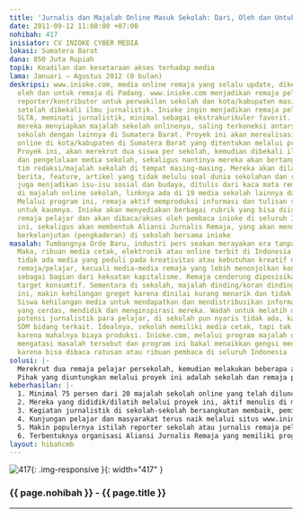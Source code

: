 ```yaml
---
title: 'Jurnalis dan Majalah Online Masuk Sekolah: Dari, Oleh dan Untuk Remaja Pelajar'
date: 2011-09-12 11:08:00 +07:00
nohibah: 417
inisiator: CV INIOKE CYBER MEDIA
lokasi: Sumatera Barat
dana: 850 Juta Rupiah
topik: Keadilan dan kesetaraan akses terhadap media
lama: Januari – Agustus 2012 (8 bulan)
deskripsi: www.inioke.com, media online remaja yang selalu update, dikelola dari,
  oleh dan untuk remaja di Padang. www.inioke.com menjadikan remaja pelajar sebagai
  reporter/kontributor untuk perwakilan sekolah dan kota/kabupaten masing-masing,
  setelah dibekali ilmu jurnalistik. Inioke ingin menjadikan remaja pelajar setingkat
  SLTA, meminati jurnalistik, minimal sebagai ekstrakurikuler favorit. Melalui pembekalan,
  mereka menyiapkan majalah sekolah onlinenya, saling terkoneksi antarsatu majalah
  sekolah dengan lainnya di Sumatera Barat. Proyek ini akan merealisasikan 20 majalah
  online di kota/kabupaten di Sumatera Barat yang ditentukan melalui program ini.
  Proyek ini, akan merekrut dua siswa per sekolah, kemudian dibekali ilmu jurnalistik
  dan pengelolaan media sekolah, sekaligus nantinya mereka akan bertanggungjawab membentuk
  tim redaksi/majalah sekolah di tempat masing-masing. Mereka akan dilatih menulis
  berita, feature, artikel yang tidak melulu soal dunia sekolahan dan remaja, tapi
  juga menjadikan isu-isu sosial dan budaya, ditulis dari kaca mata remaja, dimuat
  di majalah online sekolah, linknya ada di 19 media sekolah lainnya dan www.inioke.com.
  Melalui program ini, remaja aktif memproduksi informasi dan tulisan sehat dan cerdas
  untuk kaumnya. Inioke akan menyediakan berbagai rubrik yang bisa diisi dan diakses
  remaja pelajar dan akan dibaca/akses oleh pembaca inioke di seluruh Indonesia. Proyek
  ini, sekaligus akan membentuk Aliansi Jurnalis Remaja, yang akan mendukung program
  berkelanjutan (pengkaderan) di sekolah bersama inioke
masalah: Tumbangnya Orde Baru, industri pers seakan merayakan era tanpa SIUP/bredel.
  Maka, ribuan media cetak, elektronik atau online terbit di Indonesia. Tapi, hampir
  tidak ada media yang peduli pada kreativitas atau kebutuhan kreatif dan intelektual
  remaja/pelajar, kecuali media-media remaja yang lebih menonjolkan konsumerisme,
  sebagai bagian dari kekuatan kapitalisme. Remaja cenderung diposisikan sebagai objek,
  target konsumtif. Sementara di sekolah, majalah dinding/koran dinding, di era internet
  ini, makin kehilangan greget karena dinilai kurang menarik dan tidak diapresiasi.
  Siswa kehilangan media untuk mendapatkan dan mendistribusikan informasi dan pikiran
  yang cerdas, mendidik dan menginspirasi mereka. Wadah untuk melatih dan mengembangkan
  potensi jurnalistik para pelajar, di sekolah pun nyaris tidak ada, karena keterbatasan
  SDM bidang terkait. Idealnya, sekolah memiliki media cetak, tapi tak bisa direalisasikan,
  karena mahalnya biaya produksi. Inioke.com, melalui program majalah online, bakal
  mengatasi masalah tersebut dan program ini bakal menaikkan gengsi media sekolah,
  karena bisa dibaca ratusan atau ribuan pembaca di seluruh Indonesia
solusi: |-
  Merekrut dua remaja pelajar persekolah, kemudian melakukan beberapa agenda kegiatan sebagai berikut: 1. Pendidikan dan pelatihan, serta praktik khusus jurnalistik. 2. Pendidikan dan pelatihan, serta praktik pengelolaan media online/website. 3. Pendampingan kunjungan dan diskusi langsung ke redaksi media cetak dan media online di ibukota Provinsi. 4. Pendampingan pembuatan majalah online di sekolah masing-masing peserta, sekaligus membantu membentuk tim redaksi yang dikoordinir atau dipimpin oleh utusan yang telah dididik/dilatih melalui proyek ini. 5. Fasilitasi pengadaan komputer PC dan jaringan internet untuk media online sekolah. 6. Memberikan pelatihan jurnalistik intern untuk tim redaksi majalah sekolah online yang dikoordinir oleh perwakilan sekolah yang ikut program ini. 7. Menyediakan rubrik-rubrik khusus terkait program ini di website www.inioke.com, yang juga link ke website majalah sekolah mereka. Utusan sekolah (dua orang persekolah), otomatis akan menjadi reporter www.inioke.com perwakilan sekolah dan kota/kabupaten domisilinya, yang nantinya akan dilantik serta diberi surat tugas dan tanda pengenal jurnali.
  Pihak yang diuntungkan melalui proyek ini adalah sekolah dan remaja pelajar kelas 1 atau 2 di 20 SMA/sederajat di beberapa kabupaten/kota di Sumatera Barat.
keberhasilan: |-
  1. Minimal 75 persen dari 20 majalah sekolah online yang telah diluncurkan, updatenya terjadwal, kualitas berita terjaga dan menjadi mitra aktif inioke.com.
  2. Mereka yang dididik/dilatih melalui proyek ini, aktif menulis di majalah sekolah online mereka dan juga mengisi rubrik tetap yang disediakan di www.inioke.com.
  3. Kegiatan jurnalistik di sekolah-sekolah bersangkutan membaik, peminatnya bertambah karena telah dibangun jaringan kelas peminat jurnalistik yang tersalurkan ke majalah sekolah online.
  4. Kunjungan pelajar dan masyarakat terus naik melalui situs www.inioke.com, juga link ke website sekolah mereka.
  5. Makin populernya istilah reporter sekolah atau jurnalis remaja pelajar yang tidak melulu mengisi berita atau tulisan untuk majalah sekolah mereka, tapi juga inioke.com dan berita mereka saling memenuhi media-media sekolah lainnya sebagai bagian jaringan Aliansi Jurnalis Remaja/Sekolah.
  6. Terbentuknya organisasi Aliansi Jurnalis Remaja yang memiliki program jurnalistik untuk pengkaderan di sekolah masing-masing dan kegiatan di berbagai sekolah di Sumatera Barat
layout: hibahcmb
---
```


![417](/static/img/hibahcmb/417.png){: .img-responsive }{: width="417" }

### {{ page.nohibah }} - {{ page.title }}

---
